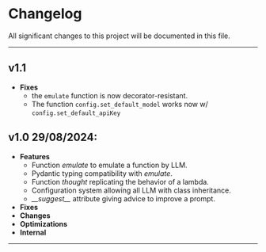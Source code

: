 # Changelog

All significant changes to this project will be documented in this file.

---

## **v1.1**

- **Fixes**
  - the `emulate` function is now decorator-resistant.
  - The function `config.set_default_model` works now w/ `config.set_default_apiKey`

## **v1.0** 29/08/2024:

- **Features**
  - Function *emulate* to emulate a function by LLM.
  - Pydantic typing compatibility with *emulate*.
  - Function *thought* replicating the behavior of a lambda.
  - Configuration system allowing all LLM with class inheritance.
  - *\_\_suggest\_\_* attribute giving advice to improve a prompt. 
- **Fixes**
- **Changes**
- **Optimizations**
- **Internal**

---